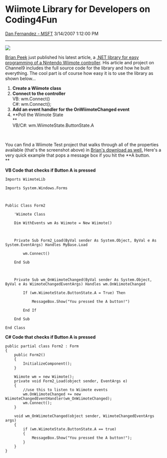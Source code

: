 <div id="page">

# Wiimote Library for Developers on Coding4Fun

[Dan Fernandez -
MSFT](https://social.msdn.microsoft.com/profile/Dan%20Fernandez%20-%20MSFT)
3/14/2007 1:12:00
PM

-----

<div id="content">

![](http://www.coding4fun.net/images/ManagedLibraryforNintendosWiimote_E0DF/wmtester1.png)

[Brian Peek](http://brianpeek.com/blogs/default.aspx) just published his
latest article, a [.NET library for easy programming of a Nintendo
Wiimote
controller](http://msdn.microsoft.com/coding4fun/hardware/article.aspx?articleid=1879033).
His article and project on Channel9 includes the full source code for
the library and how he built everything. The cool part is of course how
easy it is to use the library as shown below...  

1.  **Create a Wiimote class**
2.  **Connect to the controller**  
    VB: wm.Connect()  
    C\#: wm.Connect();  
3.  **Add an event handler for the OnWiimoteChanged event**
4.  **Poll the Wiimote State  
    **  
    VB/C\#: wm.WiimoteState.ButtonState.A

 

You can find a Wiimote Test project that walks through all of the
properties available (that's the screenshot above) in [Brian's download
as well.](https://channel9.msdn.com/ShowPost.aspx?PostID=291133) Here's
a very quick example that pops a message box if you hit the **A
button.  
**

**VB Code that checks if Button A is
pressed**

<div class="csharpcode">

``` alt
Imports WiimoteLib
```

    Imports System.Windows.Forms

``` alt
 
```

    Public Class Form2

``` alt
    'Wiimote Class
```

``` 
    Dim WithEvents wm As Wiimote = New Wiimote()
```

``` alt
 
```

``` 
    Private Sub Form2_Load(ByVal sender As System.Object, ByVal e As System.EventArgs) Handles MyBase.Load
```

``` alt
        wm.Connect()
```

``` 
    End Sub
```

``` alt
 
```

``` 
    Private Sub wm_OnWiimoteChanged(ByVal sender As System.Object, ByVal e As WiimoteChangedEventArgs) Handles wm.OnWiimoteChanged
```

``` alt
        If (wm.WiimoteState.ButtonState.A = True) Then
```

``` 
            MessageBox.Show("You pressed the A button!")
```

``` alt
        End If
```

``` 
    End Sub
```

``` alt
End Class
```

</div>

**C\# Code that checks if Button A is pressed**

``` csharpcode
public partial class Form2 : Form
{
    public Form2()
    {
        InitializeComponent();
    }

    Wiimote wm = new Wiimote();
    private void Form2_Load(object sender, EventArgs e)
    {            
        //use this to listen to Wiimote events
        wm.OnWiimoteChanged += new WiimoteChangedEventHandler(wm_OnWiimoteChanged);
        wm.Connect();
    }

    void wm_OnWiimoteChanged(object sender, WiimoteChangedEventArgs args)
    {            
        if (wm.WiimoteState.ButtonState.A == true)
        {
            MessageBox.Show("You pressed the A button!");                
        }
    }
}
```

``` csharpcode
 
```

``` csharpcode
 
```

</div>

</div>
